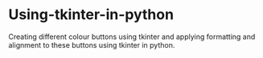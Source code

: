 # Using-tkinter-in-python
Creating different colour buttons using tkinter and applying formatting and alignment to these buttons using tkinter in python.
